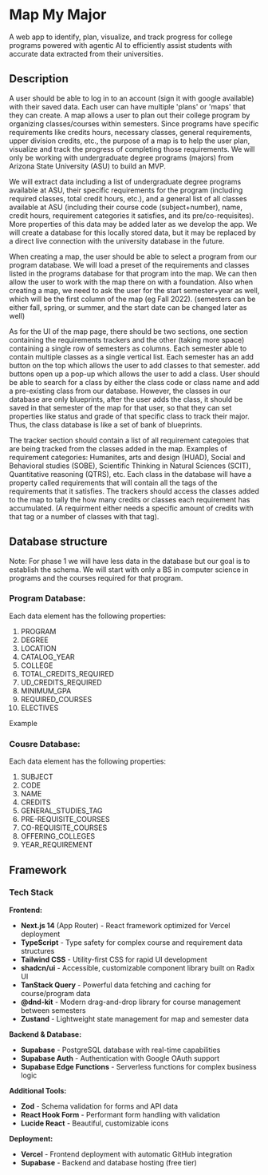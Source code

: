 # Map My Major

A web app to identify, plan, visualize, and track progress for college programs powered with agentic AI to efficiently assist students with accurate data extracted from their universities. 

## Description

A user should be able to log in to an account (sign it with google available) with their saved data. Each user can have multiple 'plans' or 'maps' that they can create. A map allows a user to plan out their college program by organizing classes/courses within semesters. Since programs have specific requirements like credits hours, necessary classes, general requirements, upper division credits, etc., the purpose of a map is to help the user plan, visualize and track the progress of completing those requirements. We will only be working with undergraduate degree programs (majors) from Arizona State University (ASU) to build an MVP. 

We will extract data including a list of undergraduate degree programs available at ASU, their specific requirements for the program (including required classes, total credit hours, etc.), and a general list of all classes available at ASU (including their course code (subject+number), name, credit hours, requirement categories it satisfies, and its pre/co-requisites). More properties of this data may be added later as we develop the app. We will create a database for this locally stored data, but it may be replaced by a direct live connection with the university database in the future. 

When creating a map, the user should be able to select a program from our program database. We will load a preset of the requirements and classes listed in the programs database for that program into the map. We can then allow the user to work with the map there on with a foundation. Also when creating a map, we need to ask the user for the start semester+year as well, which will be the first column of the map (eg Fall 2022). (semesters can be either fall, spring, or summer, and the start date can be changed later as well)

As for the UI of the map page, there should be two sections, one section containing the requirements trackers and the other (taking more space) containing a single row of semesters as columns. Each semester able to contain multiple classes as a single vertical list. Each semester has an add button on the top which allows the user to add classes to that semester. add buttons open up a pop-up which allows the user to add a class. User should be able to search for a class by either the class code or class name and add a pre-existing class from our database. However, the classes in our database are only blueprints, after the user adds the class, it should be saved in that semester of the map for that user, so that they can set properties like status and grade of that specific class to track their major. Thus, the class database is like a set of bank of blueprints.  

The tracker section should contain a list of all requirement categoies that are being tracked from the classes added in the map. Examples of requirement categories: Humanites, arts and design (HUAD), Social and Behavioral studies (SOBE), Scientific Thinking in Natural Sciences (SCIT), Quantitative reasoning (QTRS), etc. Each class in the database will have a property called requirements that will contain all the tags of the requirements that it satisfies. The trackers should access the classes added to the map to tally the how many credits or classes each requirement has accumulated. (A requirment either needs a specific amount of credits with that tag or a number of classes with that tag). 

## Database structure 
Note: For phase 1 we will have less data in the database but our goal is to establish the schema. 
We will start with only a BS in computer science in programs and the courses required for that program.  

### Program Database:
Each data element has the following properties:
1. PROGRAM
2. DEGREE
3. LOCATION
4. CATALOG_YEAR
5. COLLEGE
6. TOTAL_CREDITS_REQUIRED
7. UD_CREDITS_REQUIRED
8. MINIMUM_GPA
9. REQUIRED_COURSES
10. ELECTIVES

Example

### Cousre Database:
Each data element has the following properties:
1. SUBJECT
2. CODE
3. NAME
4. CREDITS
5. GENERAL_STUDIES_TAG
6. PRE-REQUISITE_COURSES
7. CO-REQUISITE_COURSES
8. OFFERING_COLLEGES
9. YEAR_REQUIREMENT


## Framework

### Tech Stack

**Frontend:**
- **Next.js 14** (App Router) - React framework optimized for Vercel deployment
- **TypeScript** - Type safety for complex course and requirement data structures
- **Tailwind CSS** - Utility-first CSS for rapid UI development
- **shadcn/ui** - Accessible, customizable component library built on Radix UI
- **TanStack Query** - Powerful data fetching and caching for course/program data
- **@dnd-kit** - Modern drag-and-drop library for course management between semesters
- **Zustand** - Lightweight state management for map and semester data

**Backend & Database:**
- **Supabase** - PostgreSQL database with real-time capabilities
- **Supabase Auth** - Authentication with Google OAuth support
- **Supabase Edge Functions** - Serverless functions for complex business logic

**Additional Tools:**
- **Zod** - Schema validation for forms and API data
- **React Hook Form** - Performant form handling with validation
- **Lucide React** - Beautiful, customizable icons

**Deployment:**
- **Vercel** - Frontend deployment with automatic GitHub integration
- **Supabase** - Backend and database hosting (free tier)


